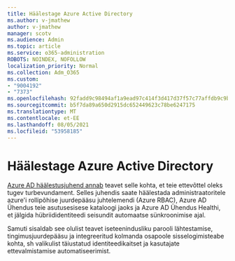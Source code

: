 ```yaml
---
title: Häälestage Azure Active Directory
ms.author: v-jmathew
author: v-jmathew
manager: scotv
ms.audience: Admin
ms.topic: article
ms.service: o365-administration
ROBOTS: NOINDEX, NOFOLLOW
localization_priority: Normal
ms.collection: Adm_O365
ms.custom:
- "9004192"
- "7373"
ms.openlocfilehash: 92fadd9c98494af1a9ead97c414f3d417d37f57c77affdb9c9b3568dff4b889d
ms.sourcegitcommit: b5f7da89a650d2915dc652449623c78be6247175
ms.translationtype: MT
ms.contentlocale: et-EE
ms.lasthandoff: 08/05/2021
ms.locfileid: "53958185"
---
```

# <a name="set-up-azure-active-directory"></a>Häälestage Azure Active Directory

[Azure AD häälestusjuhend annab](https://go.microsoft.com/fwlink/?linkid=2134390) teavet selle kohta, et teie ettevõttel oleks tugev turbevundament. Selles juhendis saate häälestada administraatoritele azure'i rollipõhise juurdepääsu juhtelemendi (Azure RBAC), Azure AD Ühendus teie asutusesisese kataloogi jaoks ja Azure AD Ühendus Healthi, et jälgida hübriididentiteedi seisundit automaatse sünkroonimise ajal.

Samuti sisaldab see olulist teavet iseteenindusliku parooli lähtestamise, tingimusjuurdepääsu ja integreeritud kolmanda osapoole sisselogimisteabe kohta, sh valikulist täiustatud identiteedikaitset ja kasutajate ettevalmistamise automatiseerimist.
